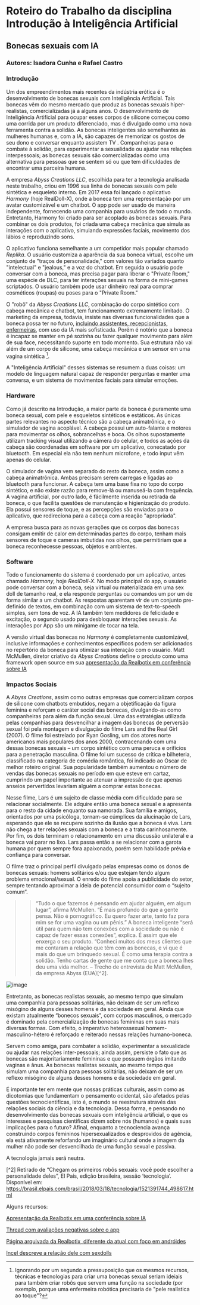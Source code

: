 # Roteiro do Trabalho da disciplina Introdução à Inteligência Artificial

## Bonecas sexuais com IA

### Autores: Isadora Cunha e Rafael Castro

### Introdução 

Um dos empreendimentos mais recentes da indústria erótica é o desenvolvimento de bonecas sexuais com Inteligência Artificial. Tais bonecas vêm do mesmo mercado que produz as bonecas sexuais hiper-realistas, comercializadas já a alguns anos. O desenvolvimento de Inteligência Artificial para ocupar esses corpos de silicone começou como uma corrida por um produto diferenciado, mas é divulgado como uma nova ferramenta contra a solidão. As bonecas inteligentes são semelhantes às mulheres humanas e, com a IA, são capazes de memorizar os gostos de seu dono e conversar enquanto assistem TV . Companheiras para o combate à solidão, para experimentar a sexualidade ou ajudar nas relações interpessoais; as bonecas sexuais são comercializadas como uma alternativa para pessoas que se sentem só ou que tem dificuldades de encontrar uma parceira humana. 

A empresa <em>Abyss Creations LLC</em>, escolhida para ter a tecnologia analisada neste trabalho, criou em 1996 sua linha de bonecas sexuais com pele sintética e esqueleto interno. Em 2017 essa foi lançado o aplicativo <em>Harmony</em> (hoje RealDoll-X), onde a boneca tem uma representação por um avatar customizável e um chatbot. O app pode ser usado de maneira independente, fornecendo uma companhia para usuários de todo o mundo. Entretanto, Harmony foi criado para ser acoplado às bonecas sexuais. Para combinar os dois produtos, foi criada uma cabeça mecânica que simula as interações com o aplicativo, simulando expressões faciais, movimento dos lábios e reproduzindo sons.

O aplicativo funciona semelhante a um competidor mais popular chamado <em>Replika</em>. O usuário customiza a aparência da sua boneca virtual, escolhe um conjunto de "traços de personalidade," com valores tão variados quanto "intelectual" e "jealous," e a voz do chatbot. Em seguida o usuário pode conversar com a boneca, mas precisa pagar para liberar o "Private Room," uma espécie de DLC, para ter interações sexuais na forma de mini-games scriptados. O usuário também pode usar dinheiro real para comprar cosméticos (roupas) ou poses para o "Private Room."

O "robô" da <em>Abyss Creations LLC</em>, combinação do corpo sintético com cabeça mecânica e chatbot, tem funcionamento extremamente limitado. O marketing da empresa, todavia, insiste nas diversas funcionalidades que a boneca possa ter no futuro, [incluindo assistentes, recepcionistas, enfermeiras](https://yewtu.be/watch?v=pC4Jjjoohl8), com uso da IA mais sofisticada. Porém é notório que a boneca é incapaz se manter em pé sozinha ou fazer qualquer movimento para além de sua face, necessitando suporte em todo momento. Sua estrutura não vai além de um corpo de silicone, uma cabeça mecânica e um sensor em uma vagina sintética [^1]. 

A "Inteligência Artificial" desses sistemas se resumem a duas coisas: um modelo de linguagem natural capaz de responder perguntas e manter uma conversa, e um sistema de movimentos faciais para simular emoções.


### Hardware

Como já descrito na Introdução, a maior parte da boneca é puramente uma boneca sexual, com pele e esqueletos sintéticos e estáticos. As únicas partes relevantes no aspecto técnico são a cabeça animatrônica, e o simulador de vagina acoplável. A cabeça possui um auto-falante e motores para movimentar os olhos, sobrancelhas e boca. Os olhos supostamente utilizam tracking visual utilizando a câmera do celular, e todos as ações da cabeça são coordenadas em software por um aplicativo, conecatado por bluetooth. Em especial ela não tem nenhum microfone, e todo input vêm apenas do celular. 

O simulador de vagina vem separado do resto da boneca, assim como a cabeça animatrônica. Ambas precisam serem carregas e ligadas ao bluetooth para funcionar. A cabeça tem uma base fixa no topo do corpo sintético, e não existe razão para remove-lá ou manuseá-la com frequência. A vagina artificial, por outro lado, é fácilmente inserida ou retirada da boneca, o que facilita questões de manutenção e higienização do produto. Ela possui sensores de toque, e as percepções são enviadas para o aplicativo, que redireciona para a cabeça com a reação "apropriada".

A empresa busca para as novas gerações que os corpos das bonecas consigam emitir de calor em determinadas partes do corpo, tenham mais sensores de toque e cameras imbutidas nos olhos, que permitiriam que a boneca reconhecesse pessoas, objetos e ambientes.


### Software

Todo o funcionamento do sistema é coordenado por um aplicativo, antes chamado <em>Harmony</em>, hoje <em>RealDoll-X</em>. No modo principal do app, o usuário pode conversar com a boneca, seja virtual ou materializada em uma sex doll de tamanho real, e ela responde perguntas ou comandos um por um de forma similar a um chatbot. As respostas aparentam vir de um conjunto pre-definido de textos, em combinação com um sistema de text-to-speech simples, sem tons de voz. A IA também tem medidores de felicidade e excitação, o segundo usado para desbloquear interações sexuais. As interações por App são um minigame de tocar na tela.

A versão virtual das bonecas no <em>Harmony</em> é completamente customizável, inclusive informações e conhecimentos específicos podem ser adicionados no repertório da boneca para otimizar sua interação com o usuário. Matt McMullen, diretor criativo da <em>Abyss Creations</em> define o produto como uma framework open source em sua [apresentação da Realbotix em conferência sobre IA](https://yewtu.be/watch?v=pC4Jjjoohl8)


### Impactos Sociais

A <em>Abyss Creations</em>, assim como outras empresas que comercializam corpos de silicone com chatbots embutidos, negam a objetificação da figura feminina e reforçam o caráter social das bonecas, divulgando-as como companheiras para além da função sexual. Uma das estratégias utilizada pelas companhias para desvencilhar a imagem das bonecas de perversão sexual foi pela montagem e divulgação do filme Lars and the Real Girl (2007). O filme foi estrelado por Ryan Gosling, um dos atores norte americanos mais populares dos anos 2000, contracenando com uma dessas bonecas sexuais – um corpo sintético com uma peruca e orifícios para a penetração masculina. O filme foi um sucesso de crítica e bilheteria, classificado na categoria de comédia romântica, foi indicado ao Oscar de melhor roteiro original. Sua popularidade também aumentou o número de vendas das bonecas sexuais no período em que esteve em cartaz, cumprindo um papel importante ao atenuar a impressão de que apenas anseios pervertidos levariam alguém a comprar estas bonecas. 

Nesse filme, Lars é um sujeito de classe média com dificuldade para se relacionar socialmente. Ele adquire então uma boneca sexual e a apresenta para o resto da cidade enquanto sua namorada. Sua família e amigos, orientados por uma psicóloga, tornam-se cúmplices da alucinação de Lars, esperando que ele se recupere sozinho da ilusão que a boneca é viva. Lars não chega a ter relações sexuais com a boneca e a trata carinhosamente. Por fim, os dois terminam o relacionamento em uma discussão unilateral e a boneca vai parar no lixo. Lars passa então a se relacionar com a garota humana por quem sempre fora apaixonado, porém sem habilidade prévia e confiança para conversar.

O filme traz o principal perfil divulgado pelas empresas como os donos de bonecas sexuais: homens solitários e/ou que estejam tendo algum problema emocional/sexual. O enredo do filme apoia a publicidade do setor, sempre tentando aproximar a ideia de potencial consumidor com o “sujeito comum”.

>> “Tudo o que fazemos é pensando em ajudar alguém, em algum lugar”, afirma McMullen. “É mais profundo do que a gente pensa. Não é pornográfico. Eu quero fazer arte, tanto faz para mim se for uma vagina ou um pênis.” A boneca inteligente “será útil para quem não tem conexões com a sociedade ou não é capaz de fazer essas conexões”, explica. É assim que ele enxerga o seu produto. “Conheci muitos dos meus clientes que me contaram a relação que têm com as bonecas, e vi que é mais do que um brinquedo sexual. É como uma terapia contra a solidão. Tenho cartas de gente que me conta que a boneca lhes deu uma vida melhor. – Trecho de entrevista de Matt McMullen, da empresa Abyss (EUA)[^2].

![image](https://github.com/RCastroAB/introIA/assets/70421637/7a82bbc7-193c-47b3-9c7a-2af7a9cc6198)

Entretanto, as bonecas realistas sexuais, ao mesmo tempo que simulam uma companhia para pessoas solitárias, não deixam de ser um reflexo misógino de alguns desses homens e da sociedade em geral. Ainda que existam atualmente “bonecos sexuais”, com corpos masculinos, o mercado é dominado pela comercialização de bonecas femininas em suas mais diversas formas. Com efeito, o imperativo heterossexual homem-masculino-hétero é reforçado e reiterado nessas relações humano-boneca. 

Servem como amiga, para combater a solidão, experimentar a sexualidade ou ajudar nas relações inter-pessoais; ainda assim, persiste o fato que as bonecas são majoritariamente femininas e que possuem órgãos imitando vaginas e ânus. As bonecas realistas sexuais, ao mesmo tempo que simulam uma companhia para pessoas solitárias, não deixam de ser um reflexo misógino de alguns desses homens e da sociedade em geral.

É importante ter em mente que nossas práticas culturais, assim como as dicotomias que fundamentam o pensamento ocidental, são afetados pelas questões tecnocientificas, isto é, o mundo se reestrutura através das relações sociais da ciência e da tecnologia. Dessa forma, e pensando no desenvolvimento das bonecas sexuais com inteligência artificial, o que os interesses e pesquisas cientificas dizem sobre nós (humanos) e quais suas implicações para o futuro? Afinal, enquanto a tecnociencia avança construindo corpos femininos hipersexualizados e desprovidos de agência, ela está ativamente reforfando um imaginário cultural onde a imagem da mulher não pode ser desvencilhada de uma função sexual e passiva. 

A tecnologia jamais será neutra. 






[^1]: Ignorando por um segundo a pressuposição que os mesmos recursos, técnicas e tecnologias para criar uma bonecas sexual seriam ideiais para também criar robôs que servem uma função na sociedade (por exemplo, porque uma enfermeira robótica precisaria de "pele realística ao toque"?

[^2] Retirado de “Chegam os primeiros robôs sexuais: você pode escolher a personalidade deles”, El País, edição brasileira, sessão ‘tecnologia’. Disponível em: https://brasil.elpais.com/brasil/2018/03/18/tecnologia/1521391744_498617.html

Alguns recursos:

[Apresentação da Realbotix em uma conferência sobre IA](https://yewtu.be/watch?v=pC4Jjjoohl8)

[Thread com avaliações negativas sobre o app](https://old.reddit.com/r/RealDolls/comments/1162v87/realdollx_experiences/)

[Página arquivada da Realbotix, diferente da atual com foco em andróides](https://web.archive.org/web/20180107055323/https://realbotix.com/)

[Incel descreve a relação dele com sexdolls](https://yewtu.be/watch?v=VPceoJF6xGk)
